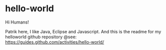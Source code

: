 hello-world
===========

Hi Humans!

Patrik here, I like Java, Eclipse and Javascript. 
And this is the readme for my helloworld github repository
@see: https://guides.github.com/activities/hello-world/
